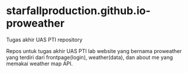 # starfallproduction.github.io-proweather
Tugas akhir UAS PTI repository

Repos untuk tugas akhir UAS PTI lab
website yang bernama proweather yang terdiri dari frontpage(login), weather(data), dan about me
yang memakai weather map API.
